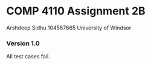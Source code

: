 # COMP 4110 Assignment 2B
Arshdeep Sidhu
104567665
University of Windsor

<h3>Version 1.0</h3>
All test cases fail.